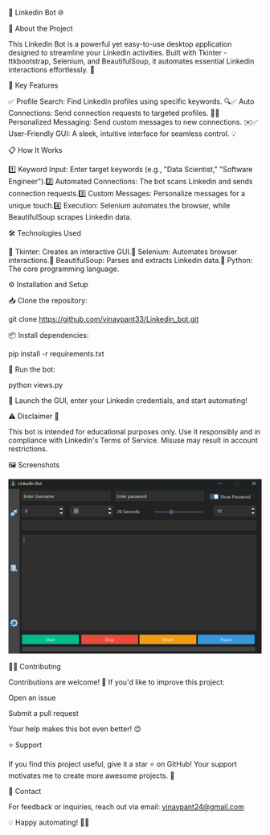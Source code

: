 🤖 Linkedin Bot 🌐



🚀 About the Project

This Linkedin Bot is a powerful yet easy-to-use desktop application designed to streamline your Linkedin activities. Built with Tkinter - ttkbootstrap, Selenium, and BeautifulSoup, it automates essential Linkedin interactions effortlessly. 🌟

🎯 Key Features

✅ Profile Search: Find Linkedin profiles using specific keywords. 🔍✅ Auto Connections: Send connection requests to targeted profiles. 🤝✅ Personalized Messaging: Send custom messages to new connections. ✉️✅ User-Friendly GUI: A sleek, intuitive interface for seamless control. 💡

📋 How It Works

1️⃣ Keyword Input: Enter target keywords (e.g., "Data Scientist," "Software Engineer").2️⃣ Automated Connections: The bot scans Linkedin and sends connection requests.3️⃣ Custom Messages: Personalize messages for a unique touch.4️⃣ Execution: Selenium automates the browser, while BeautifulSoup scrapes Linkedin data.

🛠️ Technologies Used

🔹 Tkinter: Creates an interactive GUI.🔹 Selenium: Automates browser interactions.🔹 BeautifulSoup: Parses and extracts Linkedin data.🔹 Python: The core programming language.

⚙️ Installation and Setup

📥 Clone the repository:

git clone https://github.com/vinaypant33/Linkedin_bot.git

📦 Install dependencies:

pip install -r requirements.txt

🚀 Run the bot:

python views.py

🎉 Launch the GUI, enter your Linkedin credentials, and start automating!

⚠️ Disclaimer 🚨

This bot is intended for educational purposes only. Use it responsibly and in compliance with Linkedin's Terms of Service. Misuse may result in account restrictions.

🖼️ Screenshots

![Screenshot](image.png)

🧑‍💻 Contributing

Contributions are welcome! 🚀 If you'd like to improve this project:

Open an issue

Submit a pull request

Your help makes this bot even better! 😊

⭐ Support

If you find this project useful, give it a star ⭐ on GitHub! Your support motivates me to create more awesome projects. 🙌

📧 Contact

For feedback or inquiries, reach out via email: vinaypant24@gmail.com

💡 Happy automating! 🤖✨

